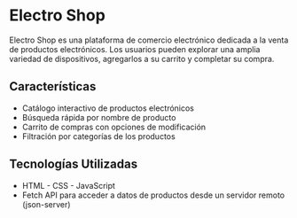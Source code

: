 # Electro Shop

Electro Shop es una plataforma de comercio electrónico dedicada a la venta de productos electrónicos. Los usuarios pueden explorar una amplia variedad de dispositivos, agregarlos a su carrito y completar su compra.

## Características

- Catálogo interactivo de productos electrónicos
- Búsqueda rápida por nombre de producto
- Carrito de compras con opciones de modificación
- Filtración por categorías de los productos

## Tecnologías Utilizadas

- HTML - CSS - JavaScript
- Fetch API para acceder a datos de productos desde un servidor remoto (json-server)
